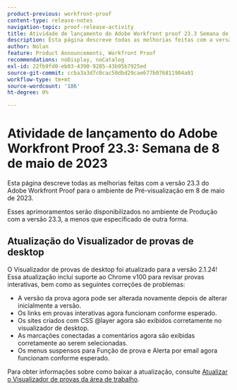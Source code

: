```yaml
---
product-previous: workfront-proof
content-type: release-notes
navigation-topic: proof-release-activity
title: Atividade de lançamento do Adobe Workfront proof 23.3 Semana de 8 de maio de 2023
description: Esta página descreve todas as melhorias feitas com a versão 23.3 do Adobe Workfront Proof para o ambiente de Pré-visualização. Essas melhorias serão disponibilizadas no ambiente de Produção na semana de 8 de maio de 2023.
author: Nolan
feature: Product Announcements, Workfront Proof
recommendations: noDisplay, noCatalog
exl-id: 22fb9fd0-eb03-4390-9285-43b95b7925ed
source-git-commit: ccba3a3d7c0cac50dbd29cae677b076811904a91
workflow-type: tm+mt
source-wordcount: '186'
ht-degree: 0%

---
```


# Atividade de lançamento do Adobe Workfront Proof 23.3: Semana de 8 de maio de 2023

Esta página descreve todas as melhorias feitas com a versão 23.3 do Adobe Workfront Proof para o ambiente de Pré-visualização em 8 de maio de 2023.

Esses aprimoramentos serão disponibilizados no ambiente de Produção com a versão 23.3, a menos que especificado de outra forma.

## Atualização do Visualizador de provas de desktop

O Visualizador de provas de desktop foi atualizado para a versão 2.1.24! Essa atualização inclui suporte ao Chrome v100 para revisar provas interativas, bem como as seguintes correções de problemas:

* A versão da prova agora pode ser alterada novamente depois de alterar inicialmente a versão.
* Os links em provas interativas agora funcionam conforme esperado.
* Os sites criados com CSS @layer agora são exibidos corretamente no visualizador de desktop.
* As marcações conectadas a comentários agora são exibidas corretamente ao serem selecionadas.
* Os menus suspensos para Função de prova e Alerta por email agora funcionam conforme esperado.

Para obter informações sobre como baixar a atualização, consulte [Atualizar o Visualizador de provas da área de trabalho](/help/quicksilver/review-and-approve-work/proofing/use-the-desktop-proofing-viewer/update-the-desktop-proofing-viewer.md).
